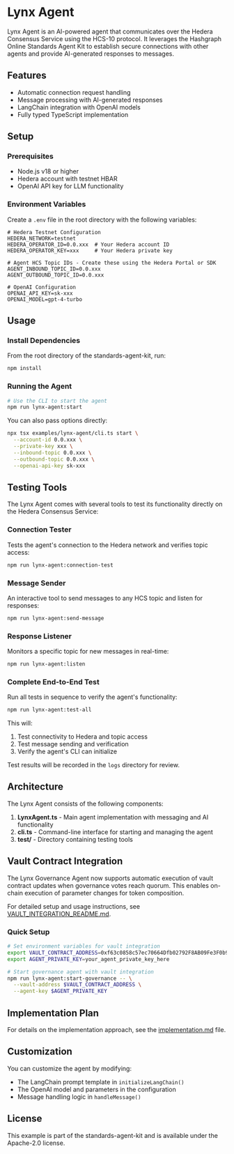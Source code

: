 # Lynx Agent

Lynx Agent is an AI-powered agent that communicates over the Hedera Consensus Service using the HCS-10 protocol. It leverages the Hashgraph Online Standards Agent Kit to establish secure connections with other agents and provide AI-generated responses to messages.

## Features

- Automatic connection request handling
- Message processing with AI-generated responses
- LangChain integration with OpenAI models
- Fully typed TypeScript implementation

## Setup

### Prerequisites

- Node.js v18 or higher
- Hedera account with testnet HBAR
- OpenAI API key for LLM functionality

### Environment Variables

Create a `.env` file in the root directory with the following variables:

```
# Hedera Testnet Configuration
HEDERA_NETWORK=testnet
HEDERA_OPERATOR_ID=0.0.xxx  # Your Hedera account ID
HEDERA_OPERATOR_KEY=xxx     # Your Hedera private key

# Agent HCS Topic IDs - Create these using the Hedera Portal or SDK
AGENT_INBOUND_TOPIC_ID=0.0.xxx
AGENT_OUTBOUND_TOPIC_ID=0.0.xxx

# OpenAI Configuration
OPENAI_API_KEY=sk-xxx
OPENAI_MODEL=gpt-4-turbo
```

## Usage

### Install Dependencies

From the root directory of the standards-agent-kit, run:

```bash
npm install
```

### Running the Agent

```bash
# Use the CLI to start the agent
npm run lynx-agent:start
```

You can also pass options directly:

```bash
npx tsx examples/lynx-agent/cli.ts start \
  --account-id 0.0.xxx \
  --private-key xxx \
  --inbound-topic 0.0.xxx \
  --outbound-topic 0.0.xxx \
  --openai-api-key sk-xxx
```

## Testing Tools

The Lynx Agent comes with several tools to test its functionality directly on the Hedera Consensus Service:

### Connection Tester

Tests the agent's connection to the Hedera network and verifies topic access:

```bash
npm run lynx-agent:connection-test
```

### Message Sender

An interactive tool to send messages to any HCS topic and listen for responses:

```bash
npm run lynx-agent:send-message
```

### Response Listener

Monitors a specific topic for new messages in real-time:

```bash
npm run lynx-agent:listen
```

### Complete End-to-End Test

Run all tests in sequence to verify the agent's functionality:

```bash
npm run lynx-agent:test-all
```

This will:
1. Test connectivity to Hedera and topic access
2. Test message sending and verification
3. Verify the agent's CLI can initialize

Test results will be recorded in the `logs` directory for review.

## Architecture

The Lynx Agent consists of the following components:

1. **LynxAgent.ts** - Main agent implementation with messaging and AI functionality
2. **cli.ts** - Command-line interface for starting and managing the agent
3. **test/** - Directory containing testing tools

## Vault Contract Integration

The Lynx Governance Agent now supports automatic execution of vault contract updates when governance votes reach quorum. This enables on-chain execution of parameter changes for token composition.

For detailed setup and usage instructions, see [VAULT_INTEGRATION_README.md](./VAULT_INTEGRATION_README.md).

### Quick Setup

```bash
# Set environment variables for vault integration
export VAULT_CONTRACT_ADDRESS=0xf63c0858c57ec70664Dfb02792F8AB09Fe3F0b94
export AGENT_PRIVATE_KEY=your_agent_private_key_here

# Start governance agent with vault integration
npm run lynx-agent:start-governance -- \
  --vault-address $VAULT_CONTRACT_ADDRESS \
  --agent-key $AGENT_PRIVATE_KEY
```

## Implementation Plan

For details on the implementation approach, see the [implementation.md](./implementation.md) file.

## Customization

You can customize the agent by modifying:

- The LangChain prompt template in `initializeLangChain()`
- The OpenAI model and parameters in the configuration
- Message handling logic in `handleMessage()`

## License

This example is part of the standards-agent-kit and is available under the Apache-2.0 license. 